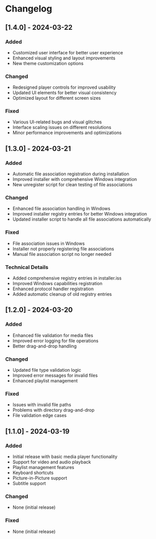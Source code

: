 # Changelog

## [1.4.0] - 2024-03-22

### Added

- Customized user interface for better user experience
- Enhanced visual styling and layout improvements
- New theme customization options

### Changed

- Redesigned player controls for improved usability
- Updated UI elements for better visual consistency
- Optimized layout for different screen sizes

### Fixed

- Various UI-related bugs and visual glitches
- Interface scaling issues on different resolutions
- Minor performance improvements and optimizations

## [1.3.0] - 2024-03-21

### Added

- Automatic file association registration during installation
- Improved installer with comprehensive Windows integration
- New unregister script for clean testing of file associations

### Changed

- Enhanced file association handling in Windows
- Improved installer registry entries for better Windows integration
- Updated installer script to handle all file associations automatically

### Fixed

- File association issues in Windows
- Installer not properly registering file associations
- Manual file association script no longer needed

### Technical Details

- Added comprehensive registry entries in installer.iss
- Improved Windows capabilities registration
- Enhanced protocol handler registration
- Added automatic cleanup of old registry entries

## [1.2.0] - 2024-03-20

### Added

- Enhanced file validation for media files
- Improved error logging for file operations
- Better drag-and-drop handling

### Changed

- Updated file type validation logic
- Improved error messages for invalid files
- Enhanced playlist management

### Fixed

- Issues with invalid file paths
- Problems with directory drag-and-drop
- File validation edge cases

## [1.1.0] - 2024-03-19

### Added

- Initial release with basic media player functionality
- Support for video and audio playback
- Playlist management features
- Keyboard shortcuts
- Picture-in-Picture support
- Subtitle support

### Changed

- None (initial release)

### Fixed

- None (initial release)
